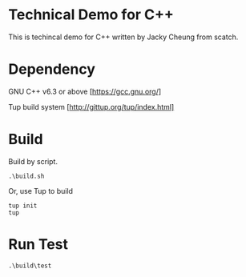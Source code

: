 # Technical Demo for C++

This is techincal demo for C++ written by Jacky Cheung from scatch.

# Dependency

GNU C++ v6.3 or above [https://gcc.gnu.org/]

Tup build system [http://gittup.org/tup/index.html]

# Build

Build by script.
```
.\build.sh
```

Or, use Tup to build
```
tup init
tup
```

# Run Test

```
.\build\test
```